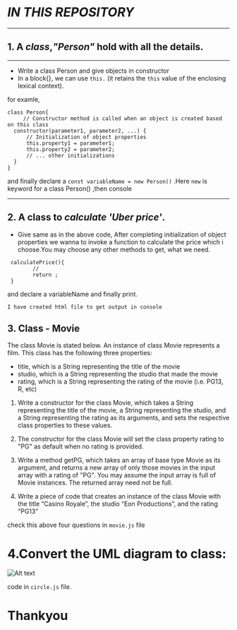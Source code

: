 # ***IN THIS REPOSITORY***
---
## 1. A *_class_*,_"**Person**"_ hold with all the details.
---
  * Write a class Person and give objects in constructor 
  * In a block{}, we can use `this.` (it retains the `this` value of the enclosing lexical context). 

for examle,
  ``````
  class Person{
       // Constructor method is called when an object is created based on this class
    constructor(parameter1, parameter2, ...) {
        // Initialization of object properties
        this.property1 = parameter1;
        this.property2 = parameter2;
        // ... other initializations
    }
  }  
``````
and finally declare a `const variableName = new Person()` .Here `new` is keyword for a class Person() ,then console
 

---
## 2. A **class** to _calculate 'Uber price'_.

* Give same as in the above code, After completing initialization of object properties we wanna to invoke a function to calculate the price which i choose.You may choose any other methods to get, what we need.
``````
 calculatePrice(){
        //
        return ; 
 } 
`````````

and declare a variableName and finally print.

``````
I have created html file to get output in console 
``````
##
## 3. Class - Movie
The class Movie is stated below. An instance of class Movie represents a film. This class has the following three properties:

* title, which is a String representing the title of the movie
* studio, which is a String representing the studio that made the movie
* rating, which is a String representing the rating of the movie (i.e. PG­13, R, etc)
1. Write a constructor for the class Movie, which takes a String representing the title of the movie, a String representing the studio, and a String representing the rating as its arguments, and sets the respective class properties to these values.

1. The constructor for the class Movie will set the class property rating to "PG" as default when no rating is provided.

1. Write a method getPG, which takes an array of base type Movie as its argument, and returns a new array of only those movies in the input array with a rating of "PG". You may assume the input array is full of Movie instances. The returned array need not be full.

1. Write a piece of code that creates an instance of the class Movie with the title “Casino Royale”, the studio “Eon Productions”, and the rating “PG­13”

check this above four questions in `movie.js` file
##

# 4.Convert the UML diagram to class:

![Alt text](image.png)

code in `circle.js` file.

##
# **Thankyou**